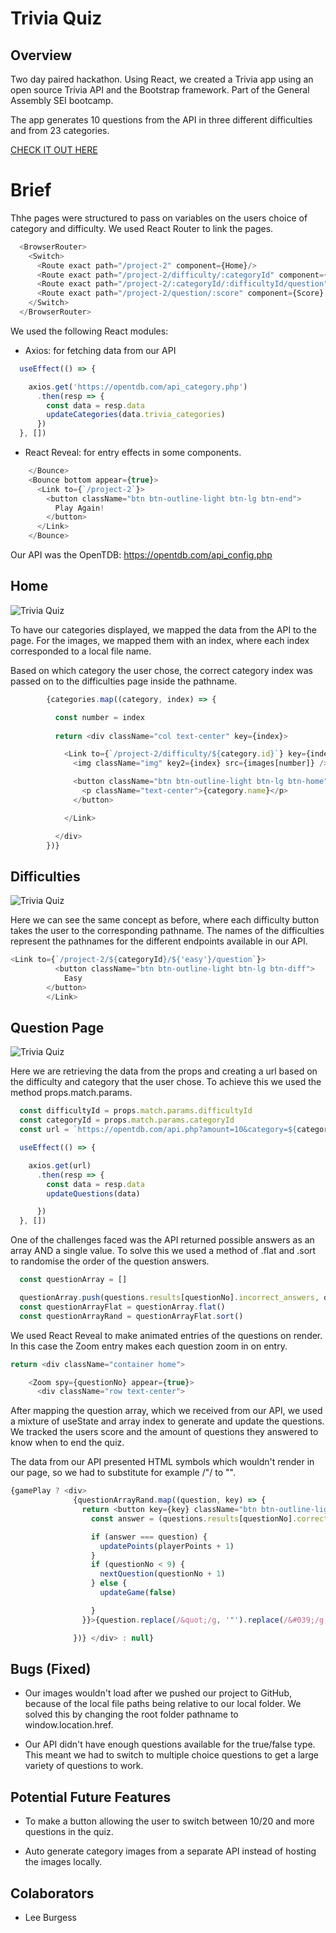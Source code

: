 # Trivia Quiz

## Overview

Two day paired hackathon. Using React, we created a Trivia app using an open source Trivia API and the Bootstrap framework. Part of the General Assembly SEI bootcamp. 

The app generates 10 questions from the API in three different difficulties and from 23 categories.

[CHECK IT OUT HERE ](https://kasjanhinc.github.io/trivia/)

# Brief

Thhe pages were structured to pass on variables on the users choice of category and difficulty. We used React Router to link the pages.

```js 
  <BrowserRouter>
    <Switch>
      <Route exact path="/project-2" component={Home}/>
      <Route exact path="/project-2/difficulty/:categoryId" component={Difficulty}/>
      <Route exact path="/project-2/:categoryId/:difficultyId/question" component={Question}/>
      <Route exact path="/project-2/question/:score" component={Score} />
    </Switch>
  </BrowserRouter>
```

We used the following React modules:

- Axios: for fetching data from our API

```js
  useEffect(() => {

    axios.get('https://opentdb.com/api_category.php')
      .then(resp => {
        const data = resp.data
        updateCategories(data.trivia_categories)
      })
  }, [])
```

- React Reveal: for entry effects in some components.

```js
    </Bounce>
    <Bounce bottom appear={true}>
      <Link to={`/project-2`}>
        <button className="btn btn-outline-light btn-lg btn-end">
          Play Again!
        </button>
      </Link>
    </Bounce>
```

Our API was the OpenTDB: https://opentdb.com/api_config.php

## Home

![Trivia Quiz](./img/screenshots/home.png)

To have our categories displayed, we mapped the data from the API to the page. For the images, we mapped them with an index, where each index corresponded to a local file name. 

Based on which category the user chose, the correct category index was passed on to the difficulties page inside the pathname.

```js
        {categories.map((category, index) => {

          const number = index
         
          return <div className="col text-center" key={index}>

            <Link to={`/project-2/difficulty/${category.id}`} key={index}>
              <img className="img" key2={index} src={images[number]} />

              <button className="btn btn-outline-light btn-lg btn-home" key={index}>
                <p className="text-center">{category.name}</p>
              </button>

            </Link>

          </div>
        })}


```

## Difficulties

![Trivia Quiz](./img/screenshots/diff.png)

Here we can see the same concept as before, where each difficulty button takes the user to the corresponding pathname. The names of the difficulties represent the pathnames for the different endpoints available in our API.

```js
<Link to={`/project-2/${categoryId}/${'easy'}/question`}>
          <button className="btn btn-outline-light btn-lg btn-diff">
            Easy
        </button>
        </Link>
```

## Question Page

![Trivia Quiz](./img/screenshots/ques.png)

Here we are retrieving the data from the props and creating a url based on the difficulty and category that the user chose. To achieve this we used the method props.match.params.

```js
  const difficultyId = props.match.params.difficultyId
  const categoryId = props.match.params.categoryId
  const url = `https://opentdb.com/api.php?amount=10&category=${categoryId}&difficulty=${difficultyId}&type=multiple`

  useEffect(() => {

    axios.get(url)
      .then(resp => {
        const data = resp.data
        updateQuestions(data)

      })
  }, [])
```

One of the challenges faced was the API returned possible answers as an array AND a single value.
To solve this we used a method of .flat and .sort to randomise the order of the question answers.

```js
  const questionArray = []

  questionArray.push(questions.results[questionNo].incorrect_answers, questions.results[questionNo].correct_answer)
  const questionArrayFlat = questionArray.flat()
  const questionArrayRand = questionArrayFlat.sort()
```
We used React Reveal to make animated entries of the questions on render. In this case the Zoom entry makes each question zoom in on entry.

```js
return <div className="container home">

    <Zoom spy={questionNo} appear={true}>
      <div className="row text-center">
```

After mapping the question array, which we received from our API, we used a mixture of useState and array index to generate and update the questions. We tracked the users score and the amount of questions they answered  to know when to end the quiz.

The data from our API presented HTML symbols which wouldn't render in our page, so we had to substitute for example /&quot;/ to "".

```js
{gamePlay ? <div>
              {questionArrayRand.map((question, key) => {
                return <button key={key} className="btn btn-outline-light btn-lg btn-question" onClick={() => {
                  const answer = (questions.results[questionNo].correct_answer)

                  if (answer === question) {
                    updatePoints(playerPoints + 1)
                  }
                  if (questionNo < 9) {
                    nextQuestion(questionNo + 1)
                  } else {
                    updateGame(false)

                  }
                }}>{question.replace(/&quot;/g, '"').replace(/&#039;/g, '`').replace(/&amp;/g, '&')}</button>

              })} </div> : null}
```

## Bugs (Fixed)

- Our images wouldn't load after we pushed our project to GitHub, because of the local file paths being relative to our local folder. We solved this by changing the root folder pathname to window.location.href.

- Our API didn't have enough questions available for the true/false type. This meant we had to switch to multiple choice questions to get a large variety of questions to work.
 
## Potential Future Features

- To make a button allowing the user to switch between 10/20 and more questions in the quiz.

- Auto generate category images from a separate API instead of hosting the images locally.

## Colaborators

- Lee Burgess
